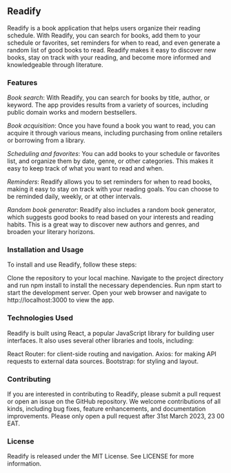 ## Readify
Readify is a book application that helps users organize their reading schedule. With Readify, you can search for books, add them to your schedule or favorites, set reminders for when to read, and even generate a random list of good books to read. Readify makes it easy to discover new books, stay on track with your reading, and become more informed and knowledgeable through literature.

### Features
*Book search*: With Readify, you can search for books by title, author, or keyword. The app provides results from a variety of sources, including public domain works and modern bestsellers.

*Book acquisition*: Once you have found a book you want to read, you can acquire it through various means, including purchasing from online retailers or borrowing from a library.

*Scheduling and favorites*: You can add books to your schedule or favorites list, and organize them by date, genre, or other categories. This makes it easy to keep track of what you want to read and when.

*Reminders*: Readify allows you to set reminders for when to read books, making it easy to stay on track with your reading goals. You can choose to be reminded daily, weekly, or at other intervals.

*Random book generator*: Readify also includes a random book generator, which suggests good books to read based on your interests and reading habits. This is a great way to discover new authors and genres, and broaden your literary horizons.

### Installation and Usage
To install and use Readify, follow these steps:

Clone the repository to your local machine.
Navigate to the project directory and run npm install to install the necessary dependencies.
Run npm start to start the development server.
Open your web browser and navigate to http://localhost:3000 to view the app.

### Technologies Used
Readify is built using React, a popular JavaScript library for building user interfaces. It also uses several other libraries and tools, including:

React Router: for client-side routing and navigation.
Axios: for making API requests to external data sources.
Bootstrap: for styling and layout.

### Contributing
If you are interested in contributing to Readify, please submit a pull request or open an issue on the GitHub repository. We welcome contributions of all kinds, including bug fixes, feature enhancements, and documentation improvements.
Please only open a pull request after 31st March 2023, 23 00 EAT.

### License
Readify is released under the MIT License. See LICENSE for more information.
